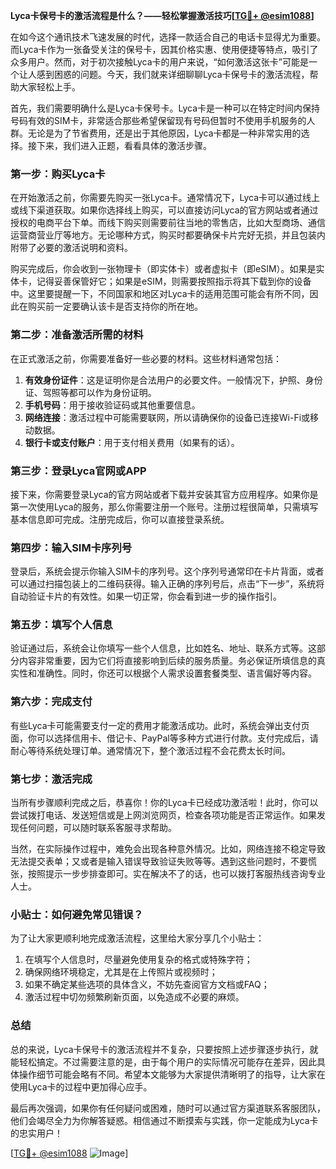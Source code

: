 **Lyca卡保号卡的激活流程是什么？——轻松掌握激活技巧[[TG💪+ @esim1088](https://t.me/s/esim1088)]**

在如今这个通讯技术飞速发展的时代，选择一款适合自己的电话卡显得尤为重要。而Lyca卡作为一张备受关注的保号卡，因其价格实惠、使用便捷等特点，吸引了众多用户。然而，对于初次接触Lyca卡的用户来说，“如何激活这张卡”可能是一个让人感到困惑的问题。今天，我们就来详细聊聊Lyca卡保号卡的激活流程，帮助大家轻松上手。

首先，我们需要明确什么是Lyca卡保号卡。Lyca卡是一种可以在特定时间内保持号码有效的SIM卡，非常适合那些希望保留现有号码但暂时不使用手机服务的人群。无论是为了节省费用，还是出于其他原因，Lyca卡都是一种非常实用的选择。接下来，我们进入正题，看看具体的激活步骤。

### 第一步：购买Lyca卡

在开始激活之前，你需要先购买一张Lyca卡。通常情况下，Lyca卡可以通过线上或线下渠道获取。如果你选择线上购买，可以直接访问Lyca的官方网站或者通过授权的电商平台下单。而线下购买则需要前往当地的零售店，比如大型商场、通信运营商营业厅等地方。无论哪种方式，购买时都要确保卡片完好无损，并且包装内附带了必要的激活说明和资料。

购买完成后，你会收到一张物理卡（即实体卡）或者虚拟卡（即eSIM）。如果是实体卡，记得妥善保管好它；如果是eSIM，则需要按照指示将其下载到你的设备中。这里要提醒一下，不同国家和地区对Lyca卡的适用范围可能会有所不同，因此在购买前一定要确认该卡是否支持你的所在地。

### 第二步：准备激活所需的材料

在正式激活之前，你需要准备好一些必要的材料。这些材料通常包括：

1. **有效身份证件**：这是证明你是合法用户的必要文件。一般情况下，护照、身份证、驾照等都可以作为身份证明。
2. **手机号码**：用于接收验证码或其他重要信息。
3. **网络连接**：激活过程中可能需要联网，所以请确保你的设备已连接Wi-Fi或移动数据。
4. **银行卡或支付账户**：用于支付相关费用（如果有的话）。

### 第三步：登录Lyca官网或APP

接下来，你需要登录Lyca的官方网站或者下载并安装其官方应用程序。如果你是第一次使用Lyca的服务，那么你需要注册一个账号。注册过程很简单，只需填写基本信息即可完成。注册完成后，你可以直接登录系统。

### 第四步：输入SIM卡序列号

登录后，系统会提示你输入SIM卡的序列号。这个序列号通常印在卡片背面，或者可以通过扫描包装上的二维码获得。输入正确的序列号后，点击“下一步”，系统将自动验证卡片的有效性。如果一切正常，你会看到进一步的操作指引。

### 第五步：填写个人信息

验证通过后，系统会让你填写一些个人信息，比如姓名、地址、联系方式等。这部分内容非常重要，因为它们将直接影响到后续的服务质量。务必保证所填信息的真实性和准确性。同时，你还可以根据个人需求设置套餐类型、语言偏好等内容。

### 第六步：完成支付

有些Lyca卡可能需要支付一定的费用才能激活成功。此时，系统会弹出支付页面，你可以选择信用卡、借记卡、PayPal等多种方式进行付款。支付完成后，请耐心等待系统处理订单。通常情况下，整个激活过程不会花费太长时间。

### 第七步：激活完成

当所有步骤顺利完成之后，恭喜你！你的Lyca卡已经成功激活啦！此时，你可以尝试拨打电话、发送短信或是上网浏览网页，检查各项功能是否正常运作。如果发现任何问题，可以随时联系客服寻求帮助。

当然，在实际操作过程中，难免会出现各种意外情况。比如，网络连接不稳定导致无法提交表单；又或者是输入错误导致验证失败等等。遇到这些问题时，不要慌张，按照提示一步步排查即可。实在解决不了的话，也可以拨打客服热线咨询专业人士。

### 小贴士：如何避免常见错误？

为了让大家更顺利地完成激活流程，这里给大家分享几个小贴士：

1. 在填写个人信息时，尽量避免使用复杂的格式或特殊字符；
2. 确保网络环境稳定，尤其是在上传照片或视频时；
3. 如果不确定某些选项的具体含义，不妨先查阅官方文档或FAQ；
4. 激活过程中切勿频繁刷新页面，以免造成不必要的麻烦。

### 总结

总的来说，Lyca卡保号卡的激活流程并不复杂，只要按照上述步骤逐步执行，就能轻松搞定。不过需要注意的是，由于每个用户的实际情况可能存在差异，因此具体操作细节可能会略有不同。希望本文能够为大家提供清晰明了的指导，让大家在使用Lyca卡的过程中更加得心应手。

最后再次强调，如果你有任何疑问或困难，随时可以通过官方渠道联系客服团队，他们会竭尽全力为你解答疑惑。相信通过不断摸索与实践，你一定能成为Lyca卡的忠实用户！

[[TG💪+ @esim1088](https://t.me/s/esim1088) ![Image](https://i.postimg.cc/4NQfJmqS/Snipaste-2025-05-13-00-14-12.png)]